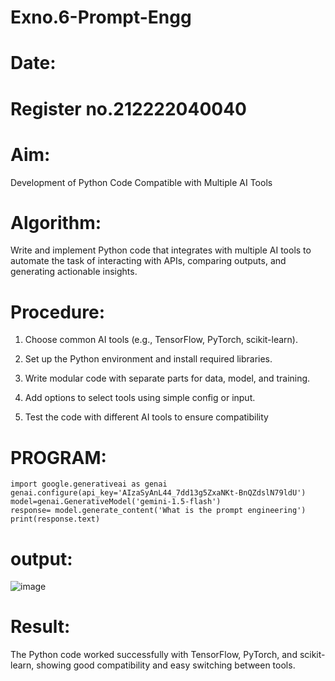 # Exno.6-Prompt-Engg
# Date:
# Register no.212222040040
# Aim: 
Development of Python Code Compatible with Multiple AI Tools

# Algorithm: 
Write and implement Python code that integrates with multiple AI tools to automate the task of interacting with APIs, comparing outputs, and generating actionable insights.

# Procedure:
1.	Choose common AI tools (e.g., TensorFlow, PyTorch, scikit-learn).

2.	Set up the Python environment and install required libraries.

3.	Write modular code with separate parts for data, model, and training.

4.	Add options to select tools using simple config or input.

5.	Test the code with different AI tools to ensure compatibility

# PROGRAM:
```
import google.generativeai as genai
genai.configure(api_key='AIzaSyAnL44_7dd13g5ZxaNKt-BnQZdslN79ldU')
model=genai.GenerativeModel('gemini-1.5-flash')
response= model.generate_content('What is the prompt engineering')
print(response.text)
```
# output:
![image](https://github.com/user-attachments/assets/7d05c60a-bcbf-4e8c-a55f-9e871ff905b2)

# Result:
The Python code worked successfully with TensorFlow, PyTorch, and scikit-learn, showing good compatibility and easy switching between tools.
